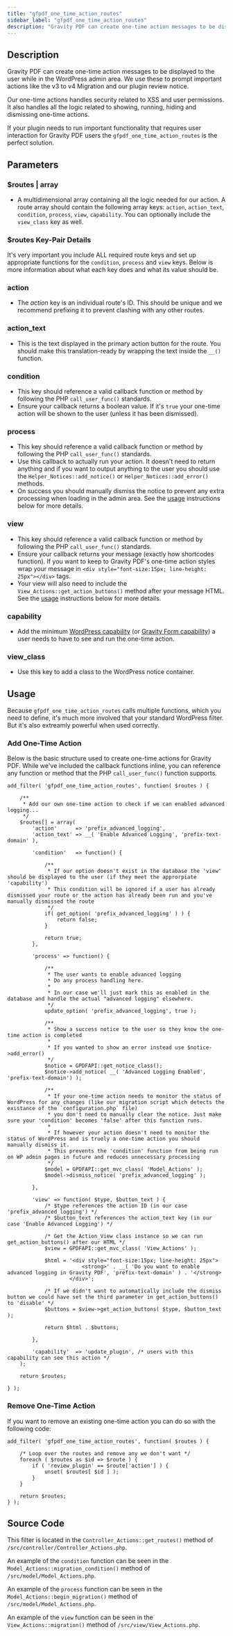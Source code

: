 ```yaml
---
title: "gfpdf_one_time_action_routes"
sidebar_label: "gfpdf_one_time_action_routes"
description: "Gravity PDF can create one-time action messages to be displayed to the user while in the WordPress admin area. We show you how."
---
```


## Description 

Gravity PDF can create one-time action messages to be displayed to the user while in the WordPress admin area. We use these to prompt important actions like the v3 to v4 Migration and our plugin review notice. 

Our one-time actions handles security related to XSS and user permissions. It also handles all the logic related to showing, running, hiding and dismissing one-time actions. 

If your plugin needs to run important functionality that requires user interaction for Gravity PDF users the `gfpdf_one_time_action_routes` is the perfect solution.

## Parameters 

### $routes | array
* A multidimensional array containing all the logic needed for our action. A route array should contain the following array keys: `action`, `action_text`, `condition`, `process`, `view`, `capability`. You can optionally include the `view_class` key as well.

### $routes Key-Pair Details 

It's very important you include ALL required route keys and set up appropriate functions for the `condition`, `process` and `view` keys. Below is more information about what each key does and what its value should be.

### action
*  The *action* key is an individual route's ID. This should be unique and we recommend prefixing it to prevent clashing with any other routes. 

### action_text
*  This is the text displayed in the primary action button for the route. You should make this translation-ready by wrapping the text inside the `__()` function. 

### condition
*  This key should reference a valid callback function or method by following the PHP `call_user_func()` standards.
*  Ensure your callback returns a boolean value. If it's `true` your one-time action will be shown to the user (unless it has been dismissed).

### process
*  This key should reference a valid callback function or method by following the PHP `call_user_func()` standards.
*  Use this callback to actually run your action. It doesn't need to return anything and if you want to output anything to the user you should use the `Helper_Notices::add_notice()` or `Helper_Notices::add_error()` methods. 
*  On success you should manually dismiss the notice to prevent any extra processing when loading in the admin area. See the [usage](#add-one-time-action) instructions below for more details.

### view
*  This key should reference a valid callback function or method by following the PHP `call_user_func()` standards.
*  Ensure your callback returns your message (exactly how shortcodes function). If you want to keep to Gravity PDF's one-time action styles wrap your message in `<div style="font-size:15px; line-height: 25px"></div>` tags. 
*  Your view will also need to include the `View_Actions::get_action_buttons()` method after your message HTML. See the [usage](#add-one-time-action) instructions below for more details.

### capability
*  Add the minimum [WordPress capability](https://codex.wordpress.org/Roles_and_Capabilities) (or [Gravity Form capability](https://www.gravityhelp.com/documentation/article/role-management-guide/)) a user needs to have to see and run the one-time action.

### view_class
*  Use this key to add a class to the WordPress notice container. 

## Usage 

Because `gfpdf_one_time_action_routes` calls multiple functions, which you need to define, it's much more involved that your standard WordPress filter. But it's also extreamly powerful when used correctly. 

### Add One-Time Action 

Below is the basic structure used to create one-time actions for Gravity PDF. While we've included the callback functions inline, you can reference any function or method that the PHP `call_user_func()` function supports.

```language-php
add_filter( 'gfpdf_one_time_action_routes', function( $routes ) {

	/**
	 * Add our own one-time action to check if we can enabled advanced logging...
	 */
	$routes[] = array(
		'action'      => 'prefix_advanced_logging',
		'action_text' => __( 'Enable Advanced Logging', 'prefix-text-domain' ),

		'condition'   => function() {

			/**
			 * If our option doesn't exist in the database the 'view' should be displayed to the user (if they meet the approrpiate 'capability')
			 * This condition will be ignored if a user has already dismissed your route or the action has already been run and you've manually dismissed the route
			 */
			if( get_option( 'prefix_advanced_logging' ) ) {
				return false;
			}

			return true;
		},

		'process' => function() {

			/**
			 * The user wants to enable advanced logging
			 * Do any process handling here.
			 *
			 * In our case we'll just mark this as enabled in the database and handle the actual "advanced logging" elsewhere.
			 */
			update_option( 'prefix_advanced_logging', true );

			/**
			 * Show a success notice to the user so they know the one-time action is completed
			 *
			 * If you wanted to show an error instead use $notice->add_error()
			 */
			$notice = GPDFAPI::get_notice_class();
			$notice->add_notice( __( 'Advanced Logging Enabled', 'prefix-text-domain') );

			/**
			 * If your one-time action needs to monitor the status of WordPress for any changes (like our migration script which detects the existance of the `configuration.php` file)
			 * you don't need to manually clear the notice. Just make sure your 'condition' becomes 'false' after this function runs.
			 *
			 * If however your action doesn't need to monitor the status of WordPress and is truely a one-time action you should manually dismiss it.
			 * This prevents the 'condition' function from being run on WP admin pages in future and reduces unnecessary processing
			 */
			$model = GPDFAPI::get_mvc_class( 'Model_Actions' );
			$model->dismiss_notice( 'prefix_advanced_logging' );

		},

		'view' => function( $type, $button_text ) {
			/* $type references the action ID (in our case 'prefix_advanced_logging') */
			/* $button_text references the action_text key (in our case 'Enable Advanced Logging') */

			/* Get the Action_View class instance so we can run get_action_buttons() after our HTML */
			$view = GPDFAPI::get_mvc_class( 'View_Actions' );

			$html = '<div style="font-size:15px; line-height: 25px">
						<strong>' . __( 'Do you want to enable advanced logging in Gravity PDF', 'prefix-text-domain' ) . '</strong>
					</div>';

			/* If we didn't want to automatically include the dismiss button we could have set the third parameter in get_action_buttons() to 'disable' */
			$buttons = $view->get_action_buttons( $type, $button_text );

			return $html . $buttons;

		},

		'capability'  => 'update_plugin', /* users with this capability can see this action */
	);

	return $routes;

} );
```

### Remove One-Time Action 

If you want to remove an existing one-time action you can do so with the following code:

```language-php
add_filter( 'gfpdf_one_time_action_routes', function( $routes ) {

	/* Loop over the routes and remove any we don't want */
	foreach ( $routes as $id => $route ) {
		if ( 'review_plugin' == $route['action'] ) {
			unset( $routes[ $id ] );
		}
	}

	return $routes;
} );
```

## Source Code 

This filter is located in the `Controller_Actions::get_routes()` method of `/src/controller/Controller_Actions.php`.

An example of the `condition` function can be seen in the `Model_Actions::migration_condition()` method of `/src/model/Model_Actions.php`.

An example of the `process` function can be seen in the `Model_Actions::begin_migration()` method of `/src/model/Model_Actions.php`.

An example of the `view` function can be seen in the `View_Actions::migration()` method of `/src/view/View_Actions.php`.